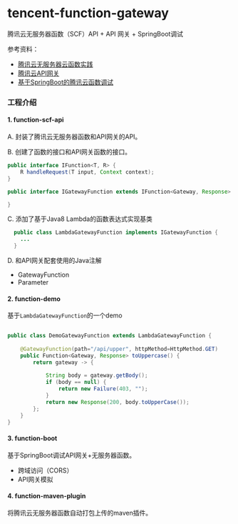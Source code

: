 # tencent-function-gateway
腾讯云无服务器函数（SCF）API + API 网关 + SpringBoot调试

参考资料：
* [腾讯云无服务器云函数实践](http://blog.ecsoya.work/%E8%85%BE%E8%AE%AF%E4%BA%91/2018/11/20/scf.html)
* [腾讯云API网关](http://blog.ecsoya.work/%E8%85%BE%E8%AE%AF%E4%BA%91/2018/11/21/api-gateway.html)
* [基于SpringBoot的腾讯云函数调试](http://blog.ecsoya.work/%E8%85%BE%E8%AE%AF%E4%BA%91/2018/11/22/scf-boot.html)

### 工程介绍

#### 1. function-scf-api
  
  A. 封装了腾讯云无服务器函数和API网关的API。
  
  B. 创建了函数的接口和API网关函数的接口。
```java
public interface IFunction<T, R> {
	R handleRequest(T input, Context context);
}

public interface IGatewayFunction extends IFunction<Gateway, Response> {

}

```
   C. 添加了基于Java8 Lambda的函数表达式实现基类
```java
  public class LambdaGatewayFunction implements IGatewayFunction {
    ...
  }
```
  D. 和API网关配套使用的Java注解
  * GatewayFunction
  * Parameter

#### 2. function-demo

基于`LambdaGatewayFunction`的一个demo

```java
 
public class DemoGatewayFunction extends LambdaGatewayFunction {
	
	@GatewayFunction(path="/api/upper", httpMethod=HttpMethod.GET)
	public Function<Gateway, Response> toUppercase() {
		return gateway -> {
			
			String body = gateway.getBody();
			if (body == null) {
				return new Failure(403, "");
			}
			return new Response(200, body.toUpperCase());
		};
	}
}

```

#### 3. function-boot
  基于SpringBoot调试API网关+无服务器函数。
  
  * 跨域访问（CORS）
  * API网关模拟


#### 4. function-maven-plugin

  将腾讯云无服务器函数自动打包上传的maven插件。

